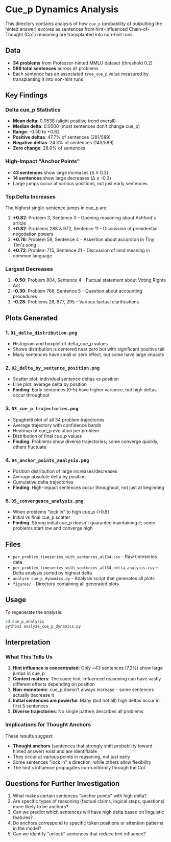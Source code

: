 # Cue_p Dynamics Analysis

This directory contains analysis of how `cue_p` (probability of outputting the hinted answer) evolves as sentences from hint-influenced Chain-of-Thought (CoT) reasoning are transplanted into non-hint runs.

## Data

- **34 problems** from Professor-hinted MMLU dataset (threshold 0.2)
- **589 total sentences** across all problems
- Each sentence has an associated `true_cue_p` value measured by transplanting it into non-hint runs

## Key Findings

### Delta cue_p Statistics

- **Mean delta**: 0.0538 (slight positive trend overall)
- **Median delta**: 0.0000 (most sentences don't change cue_p)
- **Range**: -0.50 to +0.82
- **Positive deltas**: 47.7% of sentences (281/589)
- **Negative deltas**: 24.3% of sentences (143/589)
- **Zero change**: 28.0% of sentences

### High-Impact "Anchor Points"

- **43 sentences** show large increases (Δ ≥ 0.3)
- **14 sentences** show large decreases (Δ ≤ -0.2)
- Large jumps occur at various positions, not just early sentences

### Top Delta Increases

The highest single-sentence jumps in cue_p are:

1. **+0.82**: Problem 3, Sentence 0 - Opening reasoning about Ashford's article
2. **+0.82**: Problems 288 & 972, Sentence 11 - Discussion of presidential negotiation powers
3. **+0.76**: Problem 59, Sentence 4 - Assertion about accordion in Tiny Tim's song
4. **+0.72**: Problem 715, Sentence 21 - Discussion of land meaning in common language

### Largest Decreases

1. **-0.50**: Problem 804, Sentence 4 - Factual statement about Voting Rights Act
2. **-0.30**: Problem 768, Sentence 5 - Question about accounting procedures
3. **-0.28**: Problems 26, 877, 295 - Various factual clarifications

## Plots Generated

### 1. `01_delta_distribution.png`
- Histogram and boxplot of delta_cue_p values
- Shows distribution is centered near zero but with significant positive tail
- Many sentences have small or zero effect, but some have large impacts

### 2. `02_delta_by_sentence_position.png`
- Scatter plot: individual sentence deltas vs position
- Line plot: average delta by position
- **Finding**: Early sentences (0-5) have higher variance, but high deltas occur throughout

### 3. `03_cue_p_trajectories.png`
- Spaghetti plot of all 34 problem trajectories
- Average trajectory with confidence bands
- Heatmap of cue_p evolution per problem
- Distribution of final cue_p values
- **Finding**: Problems show diverse trajectories; some converge quickly, others fluctuate

### 4. `04_anchor_points_analysis.png`
- Position distribution of large increases/decreases
- Average absolute delta by position
- Cumulative delta trajectories
- **Finding**: High-impact sentences occur throughout, not just at beginning

### 5. `05_convergence_analysis.png`
- When problems "lock in" to high cue_p (>0.8)
- Initial vs final cue_p scatter
- **Finding**: Strong initial cue_p doesn't guarantee maintaining it; some problems start low and converge high

## Files

- `per_problem_timeseries_with_sentences_all34.csv` - Raw timeseries data
- `per_problem_timeseries_with_sentences_all34_delta_analysis.csv` - Delta analysis sorted by highest delta
- `analyze_cue_p_dynamics.py` - Analysis script that generates all plots
- `figures/` - Directory containing all generated plots

## Usage

To regenerate the analysis:

```bash
cd cue_p_analysis
python3 analyze_cue_p_dynamics.py
```

## Interpretation

### What This Tells Us

1. **Hint influence is concentrated**: Only ~43 sentences (7.3%) show large jumps in cue_p
2. **Context matters**: The same hint-influenced reasoning can have vastly different effects depending on position
3. **Non-monotonic**: cue_p doesn't always increase - some sentences actually decrease it
4. **Initial sentences are powerful**: Many (but not all) high deltas occur in first 5 sentences
5. **Diverse trajectories**: No single pattern describes all problems

### Implications for Thought Anchors

These results suggest:
- **Thought anchors** (sentences that strongly shift probability toward hinted answer) exist and are identifiable
- They occur at various points in reasoning, not just early
- Some sentences "lock in" a direction, while others allow flexibility
- The hint's influence propagates non-uniformly through the CoT

## Questions for Further Investigation

1. What makes certain sentences "anchor points" with high delta?
2. Are specific types of reasoning (factual claims, logical steps, questions) more likely to be anchors?
3. Can we predict which sentences will have high delta based on linguistic features?
4. Do anchors correspond to specific token positions or attention patterns in the model?
5. Can we identify "unlock" sentences that reduce hint influence?

